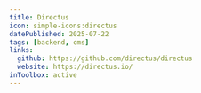 ```yaml
---
title: Directus
icon: simple-icons:directus
datePublished: 2025-07-22
tags: [backend, cms]
links:
  github: https://github.com/directus/directus
  website: https://directus.io/
inToolbox: active
---
```

